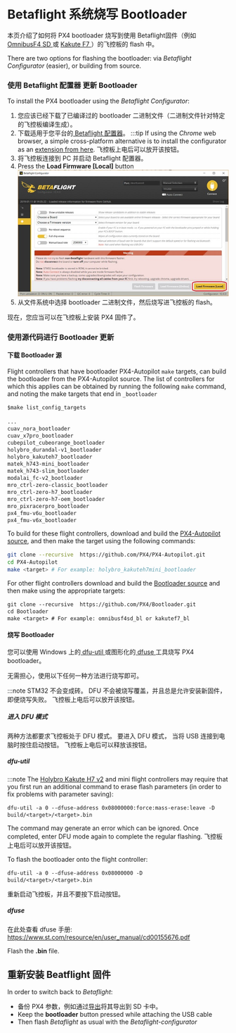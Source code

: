 # Betaflight 系统烧写 Bootloader

本页介绍了如何将 PX4 bootloader 烧写到使用 Betaflight固件（例如[ OmnibusF4 SD ](../flight_controller/omnibus_f4_sd.md) 或 [ Kakute F7 ](../flight_controller/kakutef7.md)）的飞控板的 flash 中。

There are two options for flashing the bootloader: via *Betaflight Configurator* (easier), or building from source.

<a id="betaflight_configurator"></a>

### 使用 Betaflight 配置器 更新 Bootloader

To install the PX4 bootloader using the *Betaflight Configurator*:
1. 您应该已经下载了已编译过的 bootloader 二进制文件（二进制文件针对特定的飞控板编译生成）。
1. 下载适用于您平台的[ Betaflight 配置器](https://github.com/betaflight/betaflight-configurator/releases)。 :::tip If using the *Chrome* web browser, a simple cross-platform alternative is to install the configurator as an [extension from here](https://chrome.google.com/webstore/detail/betaflight-configurator/kdaghagfopacdngbohiknlhcocjccjao). 飞控板上电后可以放开该按钮。
1. 将飞控板连接到 PC 并启动 Betaflight 配置器。
1. Press the **Load Firmware [Local]** button ![Betaflight 配置器-本地固件](../../assets/flight_controller/omnibus_f4_sd/betaflight_configurator.jpg)
1. 从文件系统中选择 bootloader 二进制文件，然后烧写进飞控板的 flash。

现在，您应当可以在飞控板上安装 PX4 固件了。

### 使用源代码进行 Bootloader 更新

#### 下载 Bootloader 源

Flight controllers that have bootloader PX4-Autopilot `make` targets, can build the bootloader from the PX4-Autopilot source. The list of controllers for which this applies can be obtained by running the following `make` command, and noting the make targets that end in `_bootloader`

```
$make list_config_targets

...
cuav_nora_bootloader
cuav_x7pro_bootloader
cubepilot_cubeorange_bootloader
holybro_durandal-v1_bootloader
holybro_kakuteh7_bootloader
matek_h743-mini_bootloader
matek_h743-slim_bootloader
modalai_fc-v2_bootloader
mro_ctrl-zero-classic_bootloader
mro_ctrl-zero-h7_bootloader
mro_ctrl-zero-h7-oem_bootloader
mro_pixracerpro_bootloader
px4_fmu-v6u_bootloader
px4_fmu-v6x_bootloader
```

To build for these flight controllers, download and build the [PX4-Autopilot source](https://github.com/PX4/PX4-Autopilot), and then make the target using the following commands:

```bash
git clone --recursive  https://github.com/PX4/PX4-Autopilot.git
cd PX4-Autopilot
make <target> # For example: holybro_kakuteh7mini_bootloader
```

For other flight controllers download and build the [Bootloader source](https://github.com/PX4/Bootloader) and then make using the appropriate targets:

```
git clone --recursive  https://github.com/PX4/Bootloader.git
cd Bootloader
make <target> # For example: omnibusf4sd_bl or kakutef7_bl
```

#### 烧写 Bootloader

您可以使用 Windows 上的[ dfu-util ](http://dfu-util.sourceforge.net/) 或图形化的[ dfuse ](https://www.st.com/en/development-tools/stsw-stm32080.html) 工具烧写 PX4 bootloader。

无需担心，使用以下任何一种方法进行烧写即可。

:::note STM32 不会变成砖。 DFU 不会被烧写覆盖，并且总是允许安装新固件，即便烧写失败。 飞控板上电后可以放开该按钮。

##### 进入 DFU 模式

两种方法都要求飞控板处于 DFU 模式。 要进入 DFU 模式， 当将 USB 连接到电脑时按住启动按钮。 飞控板上电后可以释放该按钮。

##### dfu-util

:::note
The [Holybro Kakute H7 v2](../flight_controller/kakuteh7v2.md) and mini flight controllers may require that you first run an additional command to erase flash parameters (in order to fix problems with parameter saving):

```
dfu-util -a 0 --dfuse-address 0x08000000:force:mass-erase:leave -D build/<target>/<target>.bin
```

The command may generate an error which can be ignored. Once completed, enter DFU mode again to complete the regular flashing. 飞控板上电后可以放开该按钮。

To flash the bootloader onto the flight controller:

```
dfu-util -a 0 --dfuse-address 0x08000000 -D  build/<target>/<target>.bin
```

重新启动飞控板，并且不要按下启动按钮。

##### dfuse

在此处查看 dfuse 手册: https://www.st.com/resource/en/user_manual/cd00155676.pdf

Flash the **<target>.bin** file.


<span id="reinstall_betaflight"></span>
## 重新安装 Beatflight 固件

In order to switch back to *Betaflight*:
- 备份 PX4 参数，例如通过[导出](../advanced/parameters_and_configurations.md#exporting-and-loading-parameters)将其导出到 SD 卡中。
- Keep the **bootloader** button pressed while attaching the USB cable
- Then flash *Betaflight* as usual with the *Betaflight-configurator*

